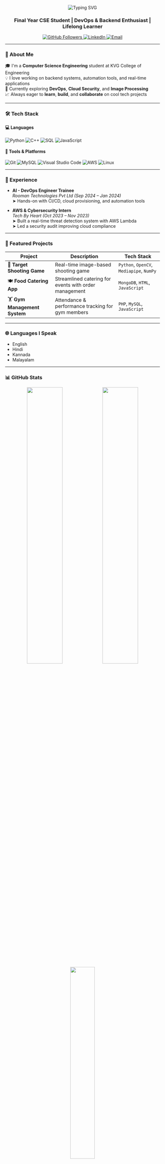 <p align="center">
  <img src="https://readme-typing-svg.demolab.com?font=Fira+Code&size=28&duration=3000&pause=1000&color=F7F7F7&center=true&vCenter=true&width=435&lines=Hi+%F0%9F%91%8B%2C+I'm+Midlaj+B+M" alt="Typing SVG" />
</p>

<h3 align="center">Final Year CSE Student | DevOps & Backend Enthusiast | Lifelong Learner</h3>

<p align="center">
  <a href="https://github.com/Midlajbm">
    <img src="https://img.shields.io/github/followers/Midlajbm?label=Follow&style=social" alt="GitHub Followers" />
  </a>
  <a href="https://linkedin.com/in/midlaj-b-m-371b78312">
    <img src="https://img.shields.io/badge/LinkedIn-blue?logo=linkedin&style=for-the-badge" alt="LinkedIn" />
  </a>
  <a href="mailto:midlajmiddumm@gmail.com">
    <img src="https://img.shields.io/badge/Email-D14836?style=for-the-badge&logo=gmail&logoColor=white" alt="Email" />
  </a>
</p>

---

### 🚀 About Me

🎓 I'm a **Computer Science Engineering** student at KVG College of Engineering  
💡 I love working on backend systems, automation tools, and real-time applications  
🔧 Currently exploring **DevOps**, **Cloud Security**, and **Image Processing**  
📈 Always eager to **learn**, **build**, and **collaborate** on cool tech projects  

---

### 🛠️ Tech Stack

#### 💻 Languages  
![Python](https://img.shields.io/badge/Python-3670A0?style=for-the-badge&logo=python&logoColor=white)
![C++](https://img.shields.io/badge/C++-00599C?style=for-the-badge&logo=c%2B%2B&logoColor=white)
![SQL](https://img.shields.io/badge/SQL-025E8C?style=for-the-badge&logo=mysql&logoColor=white)
![JavaScript](https://img.shields.io/badge/JavaScript-F7DF1E?style=for-the-badge&logo=javascript&logoColor=black)

#### 🧰 Tools & Platforms  
![Git](https://img.shields.io/badge/Git-F05032?style=for-the-badge&logo=git&logoColor=white)
![MySQL](https://img.shields.io/badge/MySQL-00758F?style=for-the-badge&logo=mysql&logoColor=white)
![Visual Studio Code](https://img.shields.io/badge/VS%20Code-007ACC?style=for-the-badge&logo=visual-studio-code&logoColor=white)
![AWS](https://img.shields.io/badge/AWS-232F3E?style=for-the-badge&logo=amazonaws&logoColor=white)
![Linux](https://img.shields.io/badge/Linux-FCC624?style=for-the-badge&logo=linux&logoColor=black)

---

### 💼 Experience

- **AI - DevOps Engineer Trainee**  
  *Rooman Technologies Pvt Ltd (Sep 2024 – Jan 2024)*  
  ➤ Hands-on with CI/CD, cloud provisioning, and automation tools  

- **AWS & Cybersecurity Intern**  
  *Tech By Heart (Oct 2023 – Nov 2023)*  
  ➤ Built a real-time threat detection system with AWS Lambda  
  ➤ Led a security audit improving cloud compliance  

---

### 📂 Featured Projects

| Project | Description | Tech Stack |
|--------|-------------|------------|
| 🎯 **Target Shooting Game** | Real-time image-based shooting game | `Python`, `OpenCV`, `Mediapipe`, `NumPy` |
| 🍽️ **Food Catering App** | Streamlined catering for events with order management | `MongoDB`, `HTML`, `JavaScript` |
| 🏋️ **Gym Management System** | Attendance & performance tracking for gym members | `PHP`, `MySQL`, `JavaScript` |

---

### 🌐 Languages I Speak

-  English  
-  Hindi  
-  Kannada  
-  Malayalam

---

### 📊 GitHub Stats

<p align="center">
  <img src="https://github-readme-stats.vercel.app/api?username=Midlajbm&show_icons=true&theme=radical" width="48%" />
  <img src="https://github-readme-streak-stats.herokuapp.com/?user=Midlajbm&theme=radical" width="48%" />
</p>

<p align="center">
  <img src="https://github-readme-stats.vercel.app/api/top-langs/?username=Midlajbm&layout=compact&theme=radical" width="40%" />
</p>

---

### 📬 Contact Me

📧 [midlajmiddumm@gmail.com](mailto:midlajmiddumm@gmail.com)  
📱 +91 74110 95213  
🌐 [LinkedIn](https://linkedin.com/in/midlaj-b-m-371b78312)  
💻 [GitHub](https://github.com/Midlajbm)

---

> *"Always curious. Always building."*
